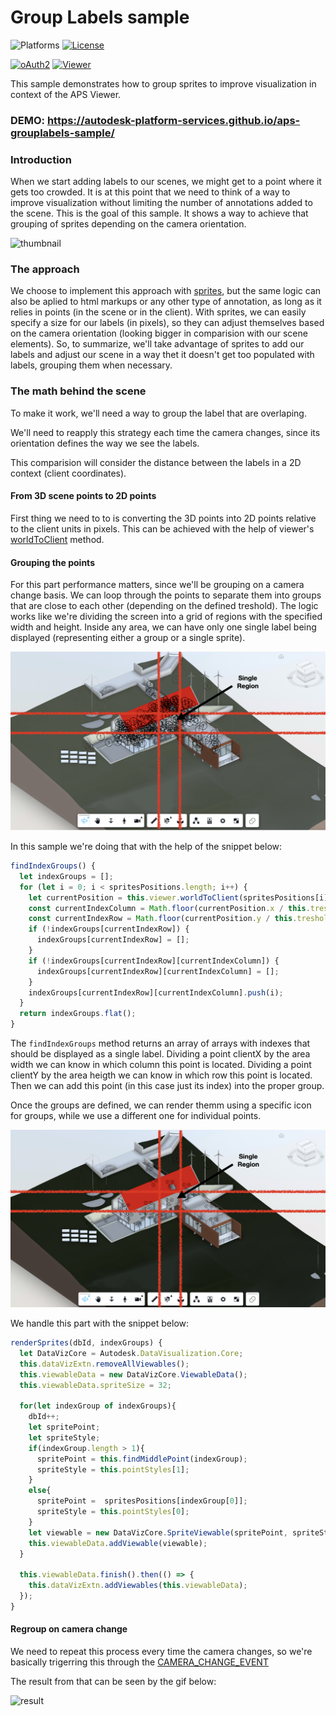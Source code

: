 # Group Labels sample


![Platforms](https://img.shields.io/badge/platform-Windows|MacOS-lightgray.svg)
[![License](http://img.shields.io/:license-MIT-blue.svg)](http://opensource.org/licenses/MIT)

[![oAuth2](https://img.shields.io/badge/oAuth2-v1-green.svg)](http://developer.autodesk.com/)
[![Viewer](https://img.shields.io/badge/Data%20Management-v2-green.svg)](http://developer.autodesk.com/)

This sample demonstrates how to group sprites to improve visualization in context of the APS Viewer.

### DEMO: https://autodesk-platform-services.github.io/aps-grouplabels-sample/

### Introduction

When we start adding labels to our scenes, we might get to a point where it gets too crowded. It is at this point that we need to think of a way to improve visualization without limiting the number of annotations added to the scene. This is the goal of this sample. It shows a way to achieve that grouping of sprites depending on the camera orientation.

![thumbnail](./assets/thumbnail.gif)

### The approach

We choose to implement this approach with [sprites](https://aps.autodesk.com/en/docs/dataviz/v1/developers_guide/examples/sprites/), but the same logic can also be aplied to html markups or any other type of annotation, as long as it relies in points (in the scene or in the client).
With sprites, we can easily specify a size for our labels (in pixels), so they can adjust themselves based on the camera orientation (looking bigger in comparision with our scene elements).
So, to summarize, we'll take advantage of sprites to add our labels and adjust our scene in a way thet it doesn't get too populated with labels, grouping them when necessary.

### The math behind the scene

To make it work, we'll need a way to group the label that are overlaping.

We'll need to reapply this strategy each time the camera changes, since its orientation defines the way we see the labels.

This comparision will consider the distance between the labels in a 2D context (client coordinates).

#### From 3D scene points to 2D points

First thing we need to to is converting the 3D points into 2D points relative to the client units in pixels.
This can be achieved with the help of viewer's [worldToClient](https://aps.autodesk.com/en/docs/viewer/v7/reference/Viewing/GuiViewer3D/#worldtoclient-point-camera) method.

#### Grouping the points

For this part performance matters, since we'll be grouping on a camera change basis.
We can loop through the points to separate them into groups that are close to each other (depending on the defined treshold).
The logic works like we're dividing the screen into a grid of regions with the specified width and height. Inside any area, we can have only one single label being displayed (representing either a group or a single sprite).

![closepoints](./assets/tresholdgrid.png)

In this sample we're doing that with the help of the snippet below:

```js
findIndexGroups() {
  let indexGroups = [];
  for (let i = 0; i < spritesPositions.length; i++) {
    let currentPosition = this.viewer.worldToClient(spritesPositions[i]);
    const currentIndexColumn = Math.floor(currentPosition.x / this.treshold);
    const currentIndexRow = Math.floor(currentPosition.y / this.treshold);
    if (!indexGroups[currentIndexRow]) {
      indexGroups[currentIndexRow] = [];
    }
    if (!indexGroups[currentIndexRow][currentIndexColumn]) {
      indexGroups[currentIndexRow][currentIndexColumn] = [];
    }
    indexGroups[currentIndexRow][currentIndexColumn].push(i);
  }
  return indexGroups.flat();
}
```

The `findIndexGroups` method returns an array of arrays with indexes that should be displayed as a single label.
Dividing a point clientX by the area width we can know in which column this point is located.
Dividing a point clientY by the area heigth we can know in which row this point is located.
Then we can add this point (in this case just its index) into the proper group.

Once the groups are defined, we can render themm using a specific icon for groups, while we use a different one for individual points.

![groupedpoints](./assets/areagroup.png)

We handle this part with the snippet below:

```js
renderSprites(dbId, indexGroups) {
  let DataVizCore = Autodesk.DataVisualization.Core;
  this.dataVizExtn.removeAllViewables();
  this.viewableData = new DataVizCore.ViewableData();
  this.viewableData.spriteSize = 32;

  for(let indexGroup of indexGroups){
    dbId++;
    let spritePoint;
    let spriteStyle;
    if(indexGroup.length > 1){
      spritePoint = this.findMiddlePoint(indexGroup);
      spriteStyle = this.pointStyles[1];
    }
    else{
      spritePoint =  spritesPositions[indexGroup[0]];
      spriteStyle = this.pointStyles[0];
    }
    let viewable = new DataVizCore.SpriteViewable(spritePoint, spriteStyle, dbId);
    this.viewableData.addViewable(viewable);
  }

  this.viewableData.finish().then(() => {
    this.dataVizExtn.addViewables(this.viewableData);
  });
}
```

#### Regroup on camera change

We need to repeat this process every time the camera changes, so we're basically trigerring this through the [CAMERA_CHANGE_EVENT](https://aps.autodesk.com/en/docs/viewer/v7/reference/Viewing/#camera-change-event)

The result from that can be seen by the gif below:

![result](./assets/groupingsprites.gif)
